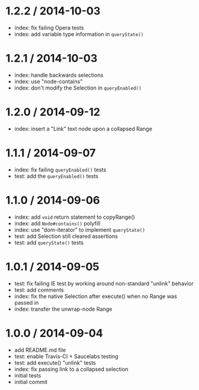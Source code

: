 
1.2.2 / 2014-10-03
==================

 * index: fix failing Opera tests
 * index: add variable type information in `queryState()`

1.2.1 / 2014-10-03
==================

 * index: handle backwards selections
 * index: use "node-contains"
 * index: don't modify the Selection in `queryEnabled()`

1.2.0 / 2014-09-12
==================

 * index: insert a "Link" text node upon a collapsed Range

1.1.1 / 2014-09-07
==================

 * index: fix failing `queryEnabled()` tests
 * test: add the `queryEnabled()` tests

1.1.0 / 2014-09-06
==================

 * index: add `void` return statement to copyRange()
 * index: add `Node#contains()` polyfill
 * index: use "dom-iterator" to implement `queryState()`
 * test: add Selection still cleared assertions
 * test: add `queryState()` tests

1.0.1 / 2014-09-05
==================

 * test: fix failing IE test by working around non-standard "unlink" behavior
 * test: add comments
 * index: fix the native Selection after execute() when no Range was passed in
 * index: transfer the unwrap-node Range

1.0.0 / 2014-09-04
==================

 * add README.md file
 * test: enable Travis-CI + Saucelabs testing
 * test: add execute() "unlink" tests
 * index: fix passing link to a collapsed selection
 * initial tests
 * initial commit
